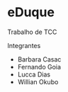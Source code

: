 # eDuque

Trabalho de TCC

Integrantes
* Barbara Casac
* Fernando Goia
* Lucca Dias
* Willian Okubo
